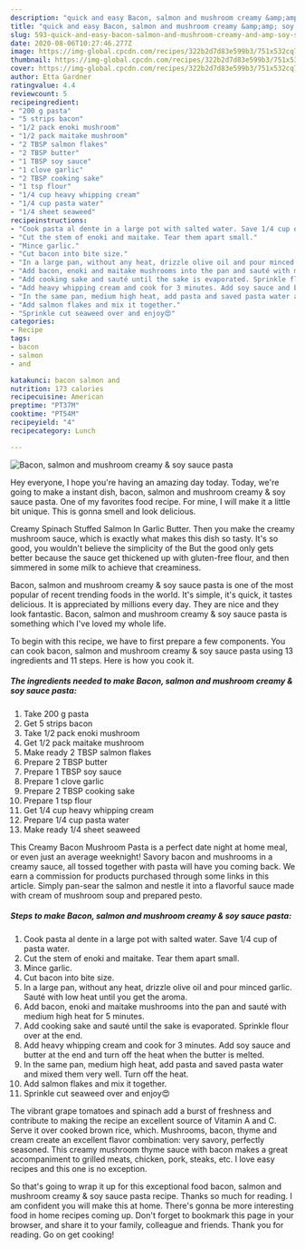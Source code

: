 ```yaml
---
description: "quick and easy Bacon, salmon and mushroom creamy &amp;amp; soy sauce pasta | how long to bake Bacon, salmon and mushroom creamy &amp;amp; soy sauce pasta"
title: "quick and easy Bacon, salmon and mushroom creamy &amp;amp; soy sauce pasta | how long to bake Bacon, salmon and mushroom creamy &amp;amp; soy sauce pasta"
slug: 593-quick-and-easy-bacon-salmon-and-mushroom-creamy-and-amp-soy-sauce-pasta-how-long-to-bake-bacon-salmon-and-mushroom-creamy-and-amp-soy-sauce-pasta
date: 2020-08-06T10:27:46.277Z
image: https://img-global.cpcdn.com/recipes/322b2d7d83e599b3/751x532cq70/bacon-salmon-and-mushroom-creamy-soy-sauce-pasta-recipe-main-photo.jpg
thumbnail: https://img-global.cpcdn.com/recipes/322b2d7d83e599b3/751x532cq70/bacon-salmon-and-mushroom-creamy-soy-sauce-pasta-recipe-main-photo.jpg
cover: https://img-global.cpcdn.com/recipes/322b2d7d83e599b3/751x532cq70/bacon-salmon-and-mushroom-creamy-soy-sauce-pasta-recipe-main-photo.jpg
author: Etta Gardner
ratingvalue: 4.4
reviewcount: 5
recipeingredient:
- "200 g pasta"
- "5 strips bacon"
- "1/2 pack enoki mushroom"
- "1/2 pack maitake mushroom"
- "2 TBSP salmon flakes"
- "2 TBSP butter"
- "1 TBSP soy sauce"
- "1 clove garlic"
- "2 TBSP cooking sake"
- "1 tsp flour"
- "1/4 cup heavy whipping cream"
- "1/4 cup pasta water"
- "1/4 sheet seaweed"
recipeinstructions:
- "Cook pasta al dente in a large pot with salted water. Save 1/4 cup of pasta water."
- "Cut the stem of enoki and maitake. Tear them apart small."
- "Mince garlic."
- "Cut bacon into bite size."
- "In a large pan, without any heat, drizzle olive oil and pour minced garlic. Sauté with low heat until you get the aroma."
- "Add bacon, enoki and maitake mushrooms into the pan and sauté with medium high heat for 5 minutes."
- "Add cooking sake and sauté until the sake is evaporated. Sprinkle flour over at the end."
- "Add heavy whipping cream and cook for 3 minutes. Add soy sauce and butter at the end and turn off the heat when the butter is melted."
- "In the same pan, medium high heat, add pasta and saved pasta water and mixed them very well. Turn off the heat."
- "Add salmon flakes and mix it together."
- "Sprinkle cut seaweed over and enjoy😍"
categories:
- Recipe
tags:
- bacon
- salmon
- and

katakunci: bacon salmon and 
nutrition: 173 calories
recipecuisine: American
preptime: "PT37M"
cooktime: "PT54M"
recipeyield: "4"
recipecategory: Lunch

---
```



![Bacon, salmon and mushroom creamy &amp; soy sauce pasta](https://img-global.cpcdn.com/recipes/322b2d7d83e599b3/751x532cq70/bacon-salmon-and-mushroom-creamy-soy-sauce-pasta-recipe-main-photo.jpg)

Hey everyone, I hope you're having an amazing day today. Today, we're going to make a instant dish, bacon, salmon and mushroom creamy &amp; soy sauce pasta. One of my favorites food recipe. For mine, I will make it a little bit unique. This is gonna smell and look delicious.

Creamy Spinach Stuffed Salmon In Garlic Butter. Then you make the creamy mushroom sauce, which is exactly what makes this dish so tasty. It&#39;s so good, you wouldn&#39;t believe the simplicity of the But the good only gets better because the sauce get thickened up with gluten-free flour, and then simmered in some milk to achieve that creaminess.

Bacon, salmon and mushroom creamy &amp; soy sauce pasta is one of the most popular of recent trending foods in the world. It's simple, it's quick, it tastes delicious. It is appreciated by millions every day. They are nice and they look fantastic. Bacon, salmon and mushroom creamy &amp; soy sauce pasta is something which I've loved my whole life.


To begin with this recipe, we have to first prepare a few components. You can cook bacon, salmon and mushroom creamy &amp; soy sauce pasta using 13 ingredients and 11 steps. Here is how you cook it.

<!--inarticleads1-->

##### The ingredients needed to make Bacon, salmon and mushroom creamy &amp; soy sauce pasta:

1. Take 200 g pasta
1. Get 5 strips bacon
1. Take 1/2 pack enoki mushroom
1. Get 1/2 pack maitake mushroom
1. Make ready 2 TBSP salmon flakes
1. Prepare 2 TBSP butter
1. Prepare 1 TBSP soy sauce
1. Prepare 1 clove garlic
1. Prepare 2 TBSP cooking sake
1. Prepare 1 tsp flour
1. Get 1/4 cup heavy whipping cream
1. Prepare 1/4 cup pasta water
1. Make ready 1/4 sheet seaweed


This Creamy Bacon Mushroom Pasta is a perfect date night at home meal, or even just an average weeknight! Savory bacon and mushrooms in a creamy sauce, all tossed together with pasta will have you coming back. We earn a commission for products purchased through some links in this article. Simply pan-sear the salmon and nestle it into a flavorful sauce made with cream of mushroom soup and prepared pesto. 

<!--inarticleads2-->

##### Steps to make Bacon, salmon and mushroom creamy &amp; soy sauce pasta:

1. Cook pasta al dente in a large pot with salted water. Save 1/4 cup of pasta water.
1. Cut the stem of enoki and maitake. Tear them apart small.
1. Mince garlic.
1. Cut bacon into bite size.
1. In a large pan, without any heat, drizzle olive oil and pour minced garlic. Sauté with low heat until you get the aroma.
1. Add bacon, enoki and maitake mushrooms into the pan and sauté with medium high heat for 5 minutes.
1. Add cooking sake and sauté until the sake is evaporated. Sprinkle flour over at the end.
1. Add heavy whipping cream and cook for 3 minutes. Add soy sauce and butter at the end and turn off the heat when the butter is melted.
1. In the same pan, medium high heat, add pasta and saved pasta water and mixed them very well. Turn off the heat.
1. Add salmon flakes and mix it together.
1. Sprinkle cut seaweed over and enjoy😍


The vibrant grape tomatoes and spinach add a burst of freshness and contribute to making the recipe an excellent source of Vitamin A and C. Serve it over cooked brown rice, which. Mushrooms, bacon, thyme and cream create an excellent flavor combination: very savory, perfectly seasoned. This creamy mushroom thyme sauce with bacon makes a great accompaniment to grilled meats, chicken, pork, steaks, etc. I love easy recipes and this one is no exception. 

So that's going to wrap it up for this exceptional food bacon, salmon and mushroom creamy &amp; soy sauce pasta recipe. Thanks so much for reading. I am confident you will make this at home. There's gonna be more interesting food in home recipes coming up. Don't forget to bookmark this page in your browser, and share it to your family, colleague and friends. Thank you for reading. Go on get cooking!
